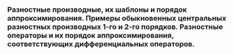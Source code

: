 ### Разностные производные, их шаблоны и порядок аппроксимирования. Примеры обыкновенных центральных разностных производных 1-го и 2-го порядков. Разностные операторы и их порядок аппроксимирования, соответствующих дифференциальных операторов.

